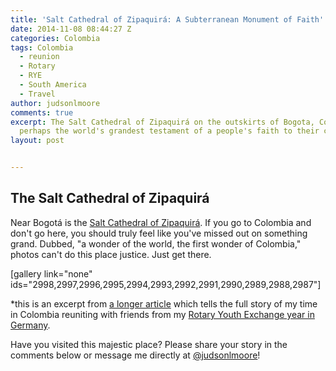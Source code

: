 ```yaml
---
title: 'Salt Cathedral of Zipaquirá: A Subterranean Monument of Faith'
date: 2014-11-08 08:44:27 Z
categories: Colombia
tags: Colombia
  - reunion
  - Rotary
  - RYE
  - South America
  - Travel
author: judsonlmoore
comments: true
excerpt: The Salt Cathedral of Zipaquirá on the outskirts of Bogota, Colombia, is
  perhaps the world's grandest testament of a people's faith to their creator.
layout: post


---
```


## The Salt Cathedral of Zipaquirá

Near Bogotá is the [Salt Cathedral of Zipaquirá](http://en.wikipedia.org/wiki/Salt_Cathedral_of_Zipaquir%C3%A1). If you go to Colombia and don't go here, you should truly feel like you've missed out on something grand. Dubbed, "a wonder of the world, the first wonder of Colombia," photos can't do this place justice. Just get there.

[gallery link="none" ids="2998,2997,2996,2995,2994,2993,2992,2991,2990,2989,2988,2987"]

\*this is an excerpt from [a longer article](https://www.judsonlmoore.com/colombia-new-germany/) which tells the full story of my time in Colombia reuniting with friends from my [Rotary Youth Exchange year in Germany](https://www.judsonlmoore.com/location/germany/).

Have you visited this majestic place? Please share your story in the comments below or message me directly at [@judsonlmoore](http://twitter.com/judsonlmoore)!
